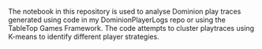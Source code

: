 The notebook in this repository is used to analyse Dominion play traces generated using code in my DominionPlayerLogs repo or using the TableTop Games Framework. 
The code attempts to cluster playtraces using K-means to identify different player strategies.


